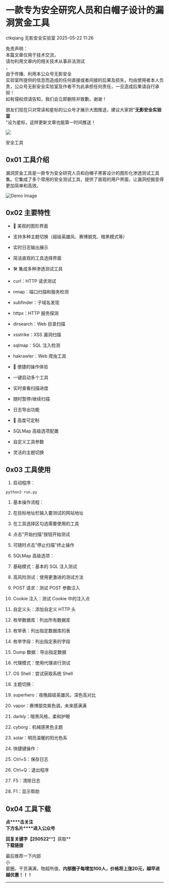 #  一款专为安全研究人员和白帽子设计的漏洞赏金工具   
ctkqiang  无影安全实验室   2025-05-22 11:26  
  
免责声明：  
本篇文章仅用于技术交流，  
请勿利用文章内的相关技术从事非法测试  
，  
由于传播、利用本公众号无影安全  
实验室所提供的信息而造成的任何直接或者间接的后果及损失，均由使用者本人负责，公众号无影安全实验室及作者不为此承担任何责任，一旦造成后果请自行承担！  
如有侵权烦请告知，我们会立即删除并致歉。谢谢！  
  
  
  
朋友们现在只对常读和星标的公众号才展示大图推送，建议大家把"**无影安全实验室**  
"设为星标，这样更新文章也能第一时间推送！  
  
![](https://mmbiz.qpic.cn/mmbiz_gif/3GHDOauYyUGbiaHXGx1ib5UxkKzSNtpMzY5tbbGdibG7icBSxlH783x1YTF0icAv8MWrmanB4u5qjyKfmYo1dDf7YbA/640?&wx_fmt=gif&tp=webp&wxfrom=5&wx_lazy=1 "")  
  
  
安全工具  
  
  
  
## 0x01 工具介绍  
  
漏洞赏金工具是一款专为安全研究人员和白帽子黑客设计的图形化渗透测试工具集。它集成了多个常用的安全测试工具，提供了直观的用户界面，让漏洞挖掘变得更加简单和高效。  
  
![Demo Image](https://mmbiz.qpic.cn/mmbiz_jpg/awCdqJkJFET0bQAfacm5Xiax4kPrUUsgrtBZnZEJxSlVqhhWX6UnmrTS98muic32icyp1VzN4kfAnGvibHQSmWq0cA/640?wx_fmt=jpeg "")  
## 0x02 主要特性  
- 🎨 美观的图形界面  
  
- 支持多种主题切换（超级英雄风、赛博朋克、暗黑模式等）  
  
- 实时日志输出展示  
  
- 简洁直观的工具选择界面  
  
- 🛠️ 集成多种渗透测试工具  
  
- curl：HTTP 请求测试  
  
- nmap：端口扫描和服务检测  
  
- subfinder：子域名发现  
  
- httpx：HTTP 服务探测  
  
- dirsearch：Web 目录扫描  
  
- xsstrike：XSS 漏洞扫描  
  
- sqlmap：SQL 注入检测  
  
- hakrawler：Web 爬虫工具  
  
- 🚀 便捷的操作体验  
  
- 一键启动多个工具  
  
- 实时查看扫描进度  
  
- 随时暂停/继续扫描  
  
- 日志导出功能  
  
- 🔧 高度可定制  
  
- SQLMap 高级选项配置  
  
- 自定义工具参数  
  
- 灵活的主题切换  
  
## 0x03 工具使用  
1. 启动程序：  
  
```
python3 run.py
```  
1. 基本操作流程：  
  
1. 在目标地址栏输入要测试的网站地址  
  
1. 在工具选择区勾选需要使用的工具  
  
1. 点击"开始扫描"按钮开始测试  
  
1. 可随时点击"停止扫描"终止操作  
  
1. SQLMap 高级选项：  
  
1. 基础模式：基本的 SQL 注入测试  
  
1. 高风险测试：使用更激进的测试方法  
  
1. POST 请求：测试 POST 参数注入  
  
1. Cookie 注入：测试 Cookie 中的注入点  
  
1. 自定义头：添加自定义 HTTP 头  
  
1. 枚举数据库：列出所有数据库  
  
1. 枚举表：列出指定数据库的表  
  
1. 枚举字段：列出指定表的字段  
  
1. Dump 数据：导出指定数据  
  
1. 代理模式：使用代理进行测试  
  
1. OS Shell：尝试获取系统 Shell  
  
1. 主题切换：  
  
1. superhero：夜晚超级英雄风，深色高对比  
  
1. vapor：赛博朋克紫色调，未来感满满  
  
1. darkly：暗黑风格，柔和护眼  
  
1. cyborg：机械感黑色主题  
  
1. solar：明亮温暖的阳光色系  
  
1. 快捷键操作：  
  
1. Ctrl+S：保存日志  
  
1. Ctrl+Q：退出程序  
  
1. F5：清除日志  
  
1. F1：显示帮助  
  
  
## 0x04 工具下载  
  
**点****击关注**  
**下方名片****进入公众号**  
  
**回复关键字【250522****】获取**  
**下载链接**  
  
  
  
最后推荐一下内部  
小  
密圈，干货满满，物超所值，**内部圈子每增加100人，价格将上涨20元，越早进越优惠！！！**  
  
****  
